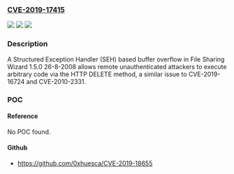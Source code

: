 ### [CVE-2019-17415](https://cve.mitre.org/cgi-bin/cvename.cgi?name=CVE-2019-17415)
![](https://img.shields.io/static/v1?label=Product&message=n%2Fa&color=blue)
![](https://img.shields.io/static/v1?label=Version&message=n%2Fa&color=blue)
![](https://img.shields.io/static/v1?label=Vulnerability&message=n%2Fa&color=brighgreen)

### Description

A Structured Exception Handler (SEH) based buffer overflow in File Sharing Wizard 1.5.0 26-8-2008 allows remote unauthenticated attackers to execute arbitrary code via the HTTP DELETE method, a similar issue to CVE-2019-16724 and CVE-2010-2331.

### POC

#### Reference
No POC found.

#### Github
- https://github.com/0xhuesca/CVE-2019-18655

